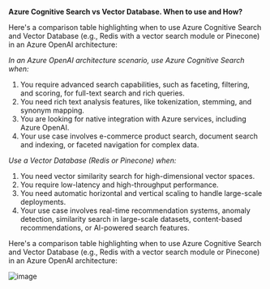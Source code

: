 **Azure Cognitive Search vs Vector Database. When to use and How?**

Here's a comparison table highlighting when to use Azure Cognitive Search and Vector Database (e.g., Redis with a vector search module or Pinecone) in an Azure OpenAI architecture:

*In an Azure OpenAI architecture scenario, use Azure Cognitive Search when:*

1. You require advanced search capabilities, such as faceting, filtering, and scoring, for full-text search and rich queries.
2. You need rich text analysis features, like tokenization, stemming, and synonym mapping.
3. You are looking for native integration with Azure services, including Azure OpenAI.
4. Your use case involves e-commerce product search, document search and indexing, or faceted navigation for complex data.

*Use a Vector Database (Redis or Pinecone) when:*

1. You need vector similarity search for high-dimensional vector spaces.
2. You require low-latency and high-throughput performance.
3. You need automatic horizontal and vertical scaling to handle large-scale deployments.
4. Your use case involves real-time recommendation systems, anomaly detection, similarity search in large-scale datasets, content-based recommendations, or AI-powered search features.

Here's a comparison table highlighting when to use Azure Cognitive Search and Vector Database (e.g., Redis with a vector search module or Pinecone) in an Azure OpenAI architecture:

![image](https://user-images.githubusercontent.com/13455341/236362084-180306ce-8ee0-4aaf-a73a-07ee59a93611.png)

